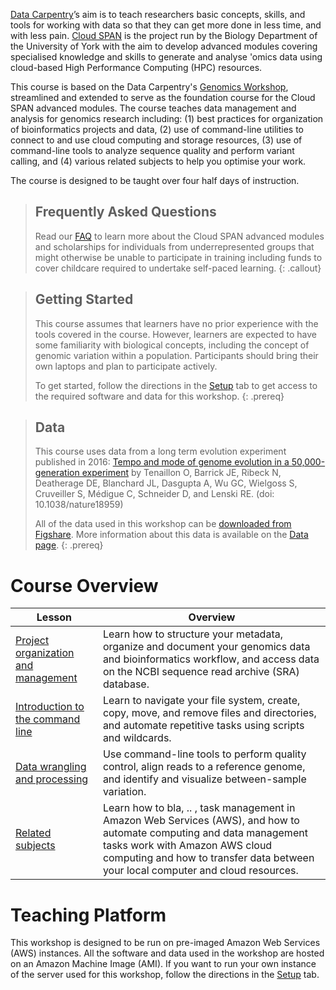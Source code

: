 ---
---

[Data Carpentry](https://datacarpentry.org/)’s aim is to teach researchers basic concepts, skills, and tools for working with data so that they can get more done in less time, and with less pain. [Cloud SPAN](https:cloud-span.york.ac.uk) is the project run by the Biology Department of the University of York with the aim to develop advanced modules covering specialised knowledge and skills to generate and analyse 'omics data using cloud-based High Performance Computing (HPC) resources.

This course is based on the Data Carpentry's [Genomics Workshop](https://datacarpentry.org/genomics-workshop/), streamlined and extended to serve as the foundation course for the Cloud SPAN advanced modules. The course teaches data management and analysis for genomics research including: (1) best practices for organization of bioinformatics projects and data, (2) use of command-line utilities to connect to and use cloud computing and storage resources, (3) use of command-line tools to analyze sequence quality and perform variant calling, and (4) various related subjects to help you optimise your work.

The course is designed to be taught over four half days of instruction.

> ## Frequently Asked Questions
>
> Read our [FAQ](/genomics-workshop/faq/) to learn more about the Cloud SPAN advanced modules and scholarships for individuals from underrepresented groups that might otherwise be unable to participate in training including funds to cover childcare required to undertake self-paced learning.
> {: .callout}

> ## Getting Started
>
> This course assumes that learners have no prior experience with the tools covered in the course.
> However, learners are expected to have some familiarity with biological concepts, including the
> concept of genomic variation within a population. Participants should bring their own laptops and plan to participate actively.
>
> To get started, follow the directions in the [Setup](setup.html) tab to get access to the required
> software and data for this workshop.
> {: .prereq}

> ## Data
>
> This course uses data from a long term evolution experiment published in 2016: [Tempo and mode of genome evolution in a 50,000-generation experiment](https://www.ncbi.nlm.nih.gov/pmc/articles/PMC4988878/) by Tenaillon O, Barrick JE, Ribeck N, Deatherage DE, Blanchard JL, Dasgupta A, Wu GC, Wielgoss S, Cruveiller S, Médigue C, Schneider D, and Lenski RE. (doi: 10.1038/nature18959)
>
> All of the data used in this workshop can be [downloaded from Figshare](https://figshare.com/articles/Data_Carpentry_Genomics_beta_2_0/7726454).
> More information about this data is available on the [Data page](https://datacarpentry.org/organization-genomics/data/).
> {: .prereq}

# Course Overview

| Lesson                                                                                                | Overview                                                                                                                                                                                                                                    |
| ----------------------------------------------------------------------------------------------------- | ------------------------------------------------------------------------------------------------------------------------------------------------------------------------------------------------------------------------------------------- |
| [Project organization and management](https://cloud-span.github.io/foundation-02-project-org-mng/)    | Learn how to structure your metadata, organize and document your genomics data and bioinformatics workflow, and access data on the NCBI sequence read archive (SRA) database.                                                               |
| [Introduction to the command line](https://cloud-span.github.io/foundation-03-command-line-intro/)    | Learn to navigate your file system, create, copy, move, and remove files and directories, and automate repetitive tasks using scripts and wildcards.                                                                                        |
| [Data wrangling and processing](https://cloud-span.github.io/foundation-04-data-wrangling-processing) | Use command-line tools to perform quality control, align reads to a reference genome, and identify and visualize between-sample variation.                                                                                                  |
| [Related subjects](https://cloud-span.github.io/foundation-05-related-subjects)                       | Learn how to bla, .. , task management in Amazon Web Services (AWS), and how to automate computing and data management tasks work with Amazon AWS cloud computing and how to transfer data between your local computer and cloud resources. |

# Teaching Platform

This workshop is designed to be run on pre-imaged Amazon Web Services (AWS) instances. All the software and data used in the workshop are hosted on an Amazon Machine Image (AMI). If you want to run your own instance of the server used for this workshop, follow the directions in the [Setup](setup.html) tab.

